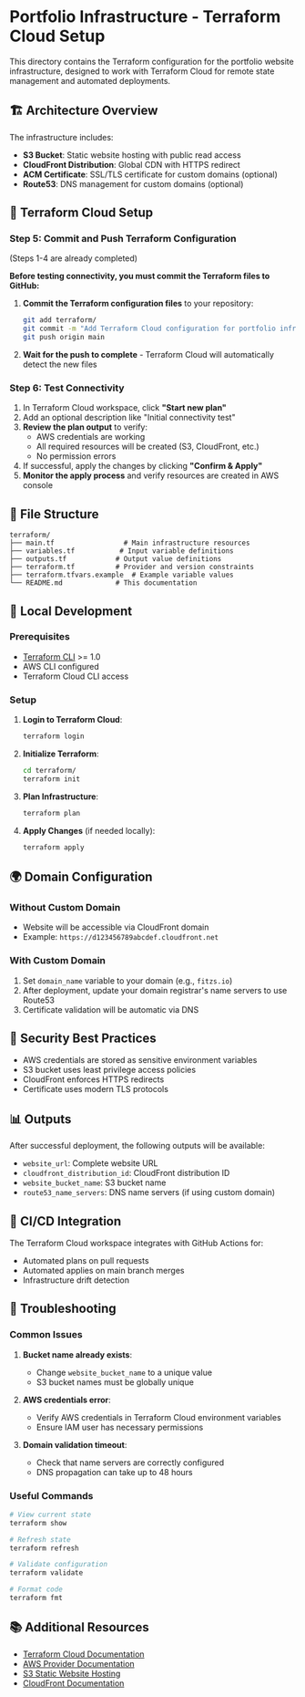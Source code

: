 # Portfolio Infrastructure - Terraform Cloud Setup

This directory contains the Terraform configuration for the portfolio website infrastructure, designed to work with Terraform Cloud for remote state management and automated deployments.

## 🏗️ Architecture Overview

The infrastructure includes:
- **S3 Bucket**: Static website hosting with public read access
- **CloudFront Distribution**: Global CDN with HTTPS redirect
- **ACM Certificate**: SSL/TLS certificate for custom domains (optional)
- **Route53**: DNS management for custom domains (optional)

## 🚀 Terraform Cloud Setup

### Step 5: Commit and Push Terraform Configuration

(Steps 1-4 are already completed)

**Before testing connectivity, you must commit the Terraform files to GitHub:**

1. **Commit the Terraform configuration files** to your repository:
   ```bash
   git add terraform/
   git commit -m "Add Terraform Cloud configuration for portfolio infrastructure"
   git push origin main
   ```

2. **Wait for the push to complete** - Terraform Cloud will automatically detect the new files

### Step 6: Test Connectivity

1. In Terraform Cloud workspace, click **"Start new plan"**
2. Add an optional description like "Initial connectivity test"
3. **Review the plan output** to verify:
   - AWS credentials are working
   - All required resources will be created (S3, CloudFront, etc.)
   - No permission errors
4. If successful, apply the changes by clicking **"Confirm & Apply"**
5. **Monitor the apply process** and verify resources are created in AWS console

## 📁 File Structure

```
terraform/
├── main.tf                 # Main infrastructure resources
├── variables.tf           # Input variable definitions
├── outputs.tf            # Output value definitions
├── terraform.tf          # Provider and version constraints
├── terraform.tfvars.example  # Example variable values
└── README.md             # This documentation
```

## 🔧 Local Development

### Prerequisites

- [Terraform CLI](https://www.terraform.io/downloads.html) >= 1.0
- AWS CLI configured
- Terraform Cloud CLI access

### Setup

1. **Login to Terraform Cloud**:
   ```bash
   terraform login
   ```

2. **Initialize Terraform**:
   ```bash
   cd terraform/
   terraform init
   ```

3. **Plan Infrastructure**:
   ```bash
   terraform plan
   ```

4. **Apply Changes** (if needed locally):
   ```bash
   terraform apply
   ```

## 🌍 Domain Configuration

### Without Custom Domain
- Website will be accessible via CloudFront domain
- Example: `https://d123456789abcdef.cloudfront.net`

### With Custom Domain
1. Set `domain_name` variable to your domain (e.g., `fitzs.io`)
2. After deployment, update your domain registrar's name servers to use Route53
3. Certificate validation will be automatic via DNS

## 🔐 Security Best Practices

- AWS credentials are stored as sensitive environment variables
- S3 bucket uses least privilege access policies
- CloudFront enforces HTTPS redirects
- Certificate uses modern TLS protocols

## 📊 Outputs

After successful deployment, the following outputs will be available:

- `website_url`: Complete website URL
- `cloudfront_distribution_id`: CloudFront distribution ID
- `website_bucket_name`: S3 bucket name
- `route53_name_servers`: DNS name servers (if using custom domain)

## 🔄 CI/CD Integration

The Terraform Cloud workspace integrates with GitHub Actions for:
- Automated plans on pull requests
- Automated applies on main branch merges
- Infrastructure drift detection

## 🐛 Troubleshooting

### Common Issues

1. **Bucket name already exists**:
   - Change `website_bucket_name` to a unique value
   - S3 bucket names must be globally unique

2. **AWS credentials error**:
   - Verify AWS credentials in Terraform Cloud environment variables
   - Ensure IAM user has necessary permissions

3. **Domain validation timeout**:
   - Check that name servers are correctly configured
   - DNS propagation can take up to 48 hours

### Useful Commands

```bash
# View current state
terraform show

# Refresh state
terraform refresh

# Validate configuration
terraform validate

# Format code
terraform fmt
```

## 📚 Additional Resources

- [Terraform Cloud Documentation](https://www.terraform.io/cloud-docs)
- [AWS Provider Documentation](https://registry.terraform.io/providers/hashicorp/aws/latest/docs)
- [S3 Static Website Hosting](https://docs.aws.amazon.com/AmazonS3/latest/userguide/WebsiteHosting.html)
- [CloudFront Documentation](https://docs.aws.amazon.com/cloudfront/) 